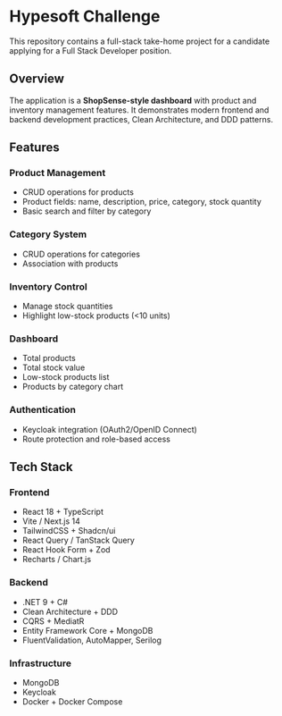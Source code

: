 # Hypesoft Challenge

This repository contains a full-stack take-home project for a candidate applying for a Full Stack Developer position.

## Overview

The application is a **ShopSense-style dashboard** with product and inventory management features. It demonstrates modern frontend and backend development practices, Clean Architecture, and DDD patterns.

## Features

### Product Management
- CRUD operations for products
- Product fields: name, description, price, category, stock quantity
- Basic search and filter by category

### Category System
- CRUD operations for categories
- Association with products

### Inventory Control
- Manage stock quantities
- Highlight low-stock products (<10 units)

### Dashboard
- Total products
- Total stock value
- Low-stock products list
- Products by category chart

### Authentication
- Keycloak integration (OAuth2/OpenID Connect)
- Route protection and role-based access

## Tech Stack

### Frontend
- React 18 + TypeScript
- Vite / Next.js 14
- TailwindCSS + Shadcn/ui
- React Query / TanStack Query
- React Hook Form + Zod
- Recharts / Chart.js

### Backend
- .NET 9 + C#
- Clean Architecture + DDD
- CQRS + MediatR
- Entity Framework Core + MongoDB
- FluentValidation, AutoMapper, Serilog

### Infrastructure
- MongoDB
- Keycloak
- Docker + Docker Compose
